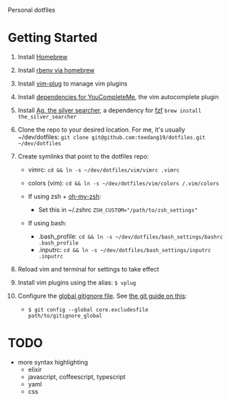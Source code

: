 Personal dotfiles

# Getting Started
1. Install [Homebrew](https://brew.sh/)

1. Install [rbenv via homebrew](https://github.com/rbenv/rbenv#homebrew-on-macos)

1. Install [vim-plug](https://github.com/junegunn/vim-plug#vim) to manage vim plugins

1. Install [dependencies for YouCompleteMe](https://github.com/ycm-core/YouCompleteMe#installation), the vim autocomplete plugin

1. Install [Ag, the silver searcher](https://github.com/ggreer/the_silver_searcher), a dependency for [fzf](https://github.com/junegunn/fzf)
  `brew install the_silver_searcher`

1. Clone the repo to your desired location. For me, it's usually ~/dev/dotfiles:
  `git clone git@github.com:teedang19/dotfiles.git ~/dev/dotfiles`

1. Create symlinks that point to the dotfiles repo:
    + vimrc: `cd && ln -s ~/dev/dotfiles/vim/vimrc .vimrc`
    + colors (vim): `cd && ln -s ~/dev/dotfiles/vim/colors /.vim/colors`

    + If using zsh + [oh-my-zsh](https://ohmyz.sh/):
      + Set this in ~/.zshrc `ZSH_CUSTOM="/path/to/zsh_settings"`

    + If using bash:
      + .bash_profile: `cd && ln -s ~/dev/dotfiles/bash_settings/bashrc .bash_profile`
      + .inputrc: `cd && ln -s ~/dev/dotfiles/bash_settings/inputrc .inputrc`

1. Reload vim and terminal for settings to take effect

1. Install vim plugins using the alias: `$ vplug`

1. Configure the [global gitignore file](https://github.com/teedang19/dotfiles/blob/master/git/gitignore_global). See [the git guide on this](https://help.github.com/en/articles/ignoring-files#create-a-global-gitignore):
    + `$ git config --global core.excludesfile path/to/gitignore_global`

# TODO
- more syntax highlighting
  - elixir
  - javascript, coffeescript, typescript
  - yaml
  - css
